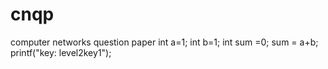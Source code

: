 # cnqp
computer networks question paper
int a=1;
int b=1;
int sum =0;
sum = a+b;
printf("key: level2key1");

